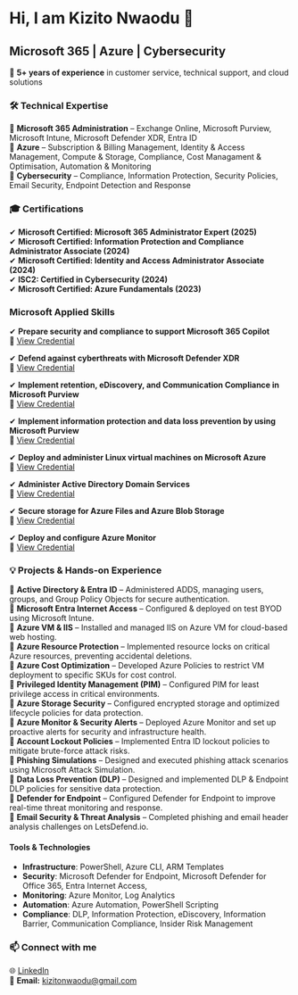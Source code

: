 # Hi, I am Kizito Nwaodu 👋  

## Microsoft 365 | Azure | Cybersecurity  

🌟 **5+ years of experience** in customer service, technical support, and cloud solutions  

### 🛠 Technical Expertise  
🔹 **Microsoft 365 Administration** – Exchange Online, Microsoft Purview, Microsoft Intune, Microsoft Defender XDR, Entra ID  
🔹 **Azure** – Subscription & Billing Management, Identity & Access Management, Compute & Storage, Compliance, Cost Managament & Optimisation, Automation & Monitoring  
🔹 **Cybersecurity** – Compliance, Information Protection, Security Policies, Email Security, Endpoint Detection and Response

### 🎓 Certifications  
✔ **Microsoft Certified: Microsoft 365 Administrator Expert (2025)**  
✔ **Microsoft Certified: Information Protection and Compliance Administrator Associate (2024)**  
✔ **Microsoft Certified: Identity and Access Administrator Associate (2024)**  
✔ **ISC2: Certified in Cybersecurity (2024)**  
✔ **Microsoft Certified: Azure Fundamentals (2023)**  

### **Microsoft Applied Skills**  
✔ **Prepare security and compliance to support Microsoft 365 Copilot**    
🔗 [View Credential](https://learn.microsoft.com/api/credentials/share/en-us/KizitoNwaodu-2841/5E159A0823995F21?sharingId=84B8F921BE9B4E6A)  

✔ **Defend against cyberthreats with Microsoft Defender XDR**    
🔗 [View Credential](https://learn.microsoft.com/api/credentials/share/en-us/KizitoNwaodu-2841/B51ECA2DCA5A8F7C?sharingId=84B8F921BE9B4E6A)  

✔ **Implement retention, eDiscovery, and Communication Compliance in Microsoft Purview**  
🔗 [View Credential](https://learn.microsoft.com/api/credentials/share/en-us/KizitoNwaodu-2841/379E9A21C0690F89?sharingId=84B8F921BE9B4E6A)  

✔ **Implement information protection and data loss prevention by using Microsoft Purview**   
🔗 [View Credential](https://learn.microsoft.com/api/credentials/share/en-us/KizitoNwaodu-2841/E5DB27E61F78C4E7?sharingId=84B8F921BE9B4E6A)  

✔ **Deploy and administer Linux virtual machines on Microsoft Azure**   
🔗 [View Credential](https://learn.microsoft.com/api/credentials/share/en-us/KizitoNwaodu-2841/7943C1608C86A26C?sharingId=84B8F921BE9B4E6A)  

✔ **Administer Active Directory Domain Services**   
🔗 [View Credential](https://learn.microsoft.com/api/credentials/share/en-us/KizitoNwaodu-2841/6A5383A375862EF6?sharingId=84B8F921BE9B4E6A)  

✔ **Secure storage for Azure Files and Azure Blob Storage**   
🔗 [View Credential](https://learn.microsoft.com/api/credentials/share/en-us/KizitoNwaodu-2841/229854C43D1A12A5?sharingId=84B8F921BE9B4E6A)  

✔ **Deploy and configure Azure Monitor**   
🔗 [View Credential](https://learn.microsoft.com/api/credentials/share/en-us/KizitoNwaodu-2841/F2CE271F5EFE7C5B?sharingId=84B8F921BE9B4E6A)  
 

### 💡 Projects & Hands-on Experience  
🔹 **Active Directory & Entra ID** – Administered ADDS, managing users, groups, and Group Policy Objects for secure authentication.  
🔹 **Microsoft Entra Internet Access** – Configured & deployed on test BYOD using Microsoft Intune.  
🔹 **Azure VM & IIS** – Installed and managed IIS on Azure VM for cloud-based web hosting.  
🔹 **Azure Resource Protection** – Implemented resource locks on critical Azure resources, preventing accidental deletions.  
🔹 **Azure Cost Optimization** – Developed Azure Policies to restrict VM deployment to specific SKUs for cost control.  
🔹 **Privileged Identity Management (PIM)** – Configured PIM for least privilege access in critical environments.  
🔹 **Azure Storage Security** – Configured encrypted storage and optimized lifecycle policies for data protection.  
🔹 **Azure Monitor & Security Alerts** – Deployed Azure Monitor and set up proactive alerts for security and infrastructure health.  
🔹 **Account Lockout Policies** – Implemented Entra ID lockout policies to mitigate brute-force attack risks.  
🔹 **Phishing Simulations** – Designed and executed phishing attack scenarios using Microsoft Attack Simulation.  
🔹 **Data Loss Prevention (DLP)** – Designed and implemented DLP & Endpoint DLP policies for sensitive data protection.  
🔹 **Defender for Endpoint** – Configured Defender for Endpoint to improve real-time threat monitoring and response.  
🔹 **Email Security & Threat Analysis** – Completed phishing and email header analysis challenges on LetsDefend.io.  


#### Tools & Technologies
- **Infrastructure**: PowerShell, Azure CLI, ARM Templates
- **Security**: Microsoft Defender for Endpoint, Microsoft Defender for Office 365, Entra Internet Access,
- **Monitoring**: Azure Monitor, Log Analytics
- **Automation**: Azure Automation, PowerShell Scripting
- **Compliance**: DLP, Information Protection, eDiscovery, Information Barrier, Communication Compliance, Insider Risk Management


### 📫 Connect with me  
🌐 [LinkedIn](https://www.linkedin.com/in/kizitonwaodu)  
📧 **Email:** kizitonwaodu@gmail.com  
